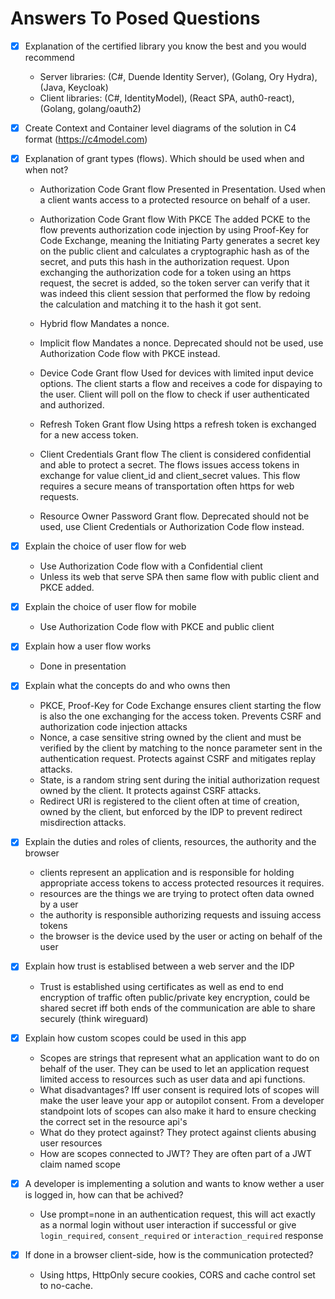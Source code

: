 # Answers To Posed Questions
- [x] Explanation of the certified library you know the best and you would recommend
  * Server libraries: (C#, Duende Identity Server), (Golang, Ory Hydra), (Java, Keycloak)
  * Client libraries: (C#, IdentityModel), (React SPA, auth0-react), (Golang, golang/oauth2)

- [x] Create Context and Container level diagrams of the solution in C4 format (https://c4model.com)

- [x] Explanation of grant types (flows). Which should be used when and when not?
  * Authorization Code Grant flow
    Presented in Presentation.
    Used when a client wants access to a protected resource on behalf of a user.

  * Authorization Code Grant flow With PKCE
    The added PCKE to the flow prevents authorization code injection by using Proof-Key for Code Exchange,
    meaning the Initiating Party generates a secret key on the public client and calculates a cryptographic hash as of the secret, and puts this hash in the authorization request. Upon exchanging the authorization code for a token using an https request, the secret is added, so the token server can verify that it was indeed this client session that performed the flow by redoing the calculation and matching it to the hash it got sent.

  * Hybrid flow
    Mandates a nonce.

  * Implicit flow
    Mandates a nonce. Deprecated should not be used, use Authorization Code flow with PKCE instead.

  * Device Code Grant flow
    Used for devices with limited input device options. The client starts a flow and receives a code for dispaying to the user. Client will poll on the flow to check if user authenticated and authorized.

  * Refresh Token Grant flow
    Using https a refresh token is exchanged for a new access token.

  * Client Credentials Grant flow
    The client is considered confidential and able to protect a secret. The flows issues access tokens in exchange for value client_id and client_secret values. This flow requires a secure means of transportation often https for web requests.

  * Resource Owner Password Grant flow.
    Deprecated should not be used, use Client Credentials or Authorization Code flow instead.

- [x] Explain the choice of user flow for web
  * Use Authorization Code flow with a Confidential client
  * Unless its web that serve SPA then same flow with public client and PKCE added.

- [x] Explain the choice of user flow for mobile
  * Use Authorization Code flow with PKCE and public client

- [x] Explain how a user flow works
  * Done in presentation

- [x] Explain what the concepts do and who owns then
  * PKCE, Proof-Key for Code Exchange ensures client starting the flow is also the one exchanging for the access token. Prevents CSRF and authorization code injection attacks
  * Nonce, a case sensitive string owned by the client and must be verified by the client by matching to the nonce parameter sent in the authentication request. Protects against CSRF and mitigates replay attacks.
  * State, is a random string sent during the initial authorization request owned by the client. It protects against CSRF attacks.
  * Redirect URI is registered to the client often at time of creation, owned by the client, but enforced by the IDP to prevent redirect misdirection attacks.

- [x] Explain the duties and roles of clients, resources, the authority and the browser
  * clients represent an application and is responsible for holding appropriate access tokens to access protected resources it requires.
  * resources are the things we are trying to protect often data owned by a user
  * the authority is responsible authorizing requests and issuing access tokens
  * the browser is the device used by the user or acting on behalf of the user

- [x] Explain how trust is establised between a web server and the IDP
  * Trust is established using certificates as well as end to end encryption of traffic often public/private key encryption, could be shared secret iff both ends of the communication are able to share securely (think wireguard)

- [x] Explain how custom scopes could be used in this app
  * Scopes are strings that represent what an application want to do on behalf of the user. They can be used to let an application request limited access to resources such as user data and api functions.
  * What disadvantages? Iff user consent is required lots of scopes will make the user leave your app or autopilot consent. From a developer standpoint lots of scopes can also make it hard to ensure checking the correct set in the resource api's
  *  What do they protect against? They protect against clients abusing user resources
  * How are scopes connected to JWT? They are often part of a JWT claim named scope

- [x] A developer is implementing a solution and wants to know wether a user is logged in, how can that be achived?
  * Use prompt=none in an authentication request, this will act exactly as a normal login without user interaction if successful or give `login_required`, `consent_required` or `interaction_required` response
- [x] If done in a browser client-side, how is the communication protected?
  * Using https, HttpOnly secure cookies, CORS and cache control set to no-cache.
